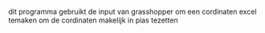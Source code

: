 dit programma gebruikt de input van grasshopper om een cordinaten excel temaken om de cordinaten makelijk in pias tezetten
